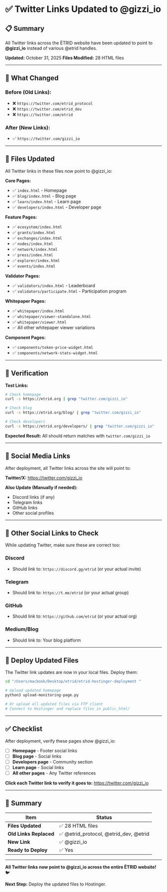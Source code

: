 # ✅ Twitter Links Updated to @gizzi_io

## 📋 Summary

All Twitter links across the ËTRID website have been updated to point to **@gizzi_io** instead of various @etrid handles.

**Updated:** October 31, 2025
**Files Modified:** 28 HTML files

---

## 🔄 What Changed

### Before (Old Links):
- ❌ `https://twitter.com/etrid_protocol`
- ❌ `https://twitter.com/etrid_dev`
- ❌ `https://twitter.com/etrid`

### After (New Links):
- ✅ `https://twitter.com/gizzi_io`

---

## 📄 Files Updated

All Twitter links in these files now point to @gizzi_io:

**Core Pages:**
- ✅ `index.html` - Homepage
- ✅ `blog/index.html` - Blog page
- ✅ `learn/index.html` - Learn page
- ✅ `developers/index.html` - Developer page

**Feature Pages:**
- ✅ `ecosystem/index.html`
- ✅ `grants/index.html`
- ✅ `exchanges/index.html`
- ✅ `nodes/index.html`
- ✅ `network/index.html`
- ✅ `press/index.html`
- ✅ `explorer/index.html`
- ✅ `events/index.html`

**Validator Pages:**
- ✅ `validators/index.html` - Leaderboard
- ✅ `validators/participate.html` - Participation program

**Whitepaper Pages:**
- ✅ `whitepaper/index.html`
- ✅ `whitepaper/viewer-standalone.html`
- ✅ `whitepaper/viewer.html`
- ✅ All other whitepaper viewer variations

**Component Pages:**
- ✅ `components/token-price-widget.html`
- ✅ `components/network-stats-widget.html`

---

## 🧪 Verification

**Test Links:**
```bash
# Check homepage
curl -s https://etrid.org | grep "twitter.com/gizzi_io"

# Check blog
curl -s https://etrid.org/blog/ | grep "twitter.com/gizzi_io"

# Check developers
curl -s https://etrid.org/developers/ | grep "twitter.com/gizzi_io"
```

**Expected Result:** All should return matches with `twitter.com/gizzi_io`

---

## 🔗 Social Media Links

After deployment, all Twitter links across the site will point to:

**Twitter/X:** https://twitter.com/gizzi_io

**Also Update (Manually if needed):**
- Discord links (if any)
- Telegram links
- GitHub links
- Other social profiles

---

## 📝 Other Social Links to Check

While updating Twitter, make sure these are correct too:

### Discord
- Should link to: `https://discord.gg/etrid` (or your actual invite)

### Telegram
- Should link to: `https://t.me/etrid` (or your actual group)

### GitHub
- Should link to: `https://github.com/etrid` (or your actual org)

### Medium/Blog
- Should link to: Your blog platform

---

## 🚀 Deploy Updated Files

The Twitter link updates are now in your local files. Deploy them:

```bash
cd "/Users/macbook/Desktop/etrid/etrid-hostinger-deployment "

# Upload updated homepage
python3 upload-monitoring-page.py

# Or upload all updated files via FTP client
# Connect to Hostinger and replace files in public_html/
```

---

## ✅ Checklist

After deployment, verify these pages show @gizzi_io:

- [ ] **Homepage** - Footer social links
- [ ] **Blog page** - Social links
- [ ] **Developers page** - Community section
- [ ] **Learn page** - Social links
- [ ] **All other pages** - Any Twitter references

**Click each Twitter link to verify it goes to:** https://twitter.com/gizzi_io

---

## 🎯 Summary

| Item | Status |
|------|--------|
| **Files Updated** | ✅ 28 HTML files |
| **Old Links Replaced** | ✅ @etrid_protocol, @etrid_dev, @etrid |
| **New Link** | ✅ @gizzi_io |
| **Ready to Deploy** | ✅ Yes |

---

**All Twitter links now point to @gizzi_io across the entire ËTRID website!** 🐦

**Next Step:** Deploy the updated files to Hostinger.
